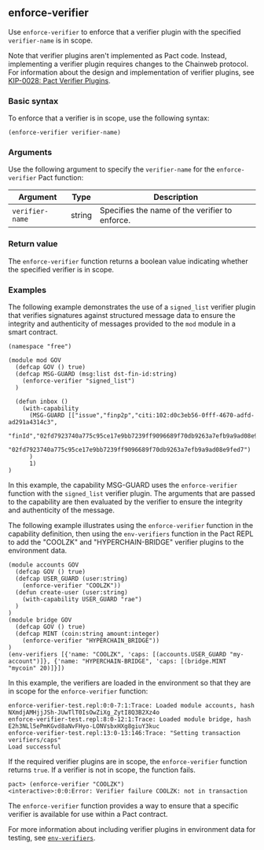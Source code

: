 ## enforce-verifier

Use `enforce-verifier` to enforce that a verifier plugin with the specified `verifier-name` is in scope.

Note that verifier plugins aren't implemented as Pact code.
Instead, implementing a verifier plugin requires changes to the Chainweb protocol.
For information about the design and implementation of verifier plugins, see [KIP-0028: Pact Verifier Plugins](https://github.com/kadena-io/KIPs/blob/master/kip-0028.md).

### Basic syntax

To enforce that a verifier is in scope, use the following syntax:

```pact
(enforce-verifier verifier-name)
```

### Arguments

Use the following argument to specify the `verifier-name` for the `enforce-verifier` Pact function:

| Argument    | Type   | Description                                     |
|-------------|--------|-------------------------------------------------|
| `verifier-name` | string | Specifies the name of the verifier to enforce.  |

### Return value

The `enforce-verifier` function returns a boolean value indicating whether the specified verifier is in scope.

### Examples

The following example demonstrates the use of a `signed_list` verifier plugin that verifies signatures against structured message data to ensure the integrity and authenticity of messages provided to the `mod` module in a smart contract.

```pact
(namespace "free")

(module mod GOV
  (defcap GOV () true)
  (defcap MSG-GUARD (msg:list dst-fin-id:string)
    (enforce-verifier "signed_list")
  )

  (defun inbox ()
    (with-capability 
      (MSG-GUARD [["issue","finp2p","citi:102:d0c3eb56-0fff-4670-adfd-ad291a4314c3",
           "finId","02fd7923740a775c95ce17e9bb7239ff9096689f70db9263a7efb9a9ad08e9fed7","1"]]
         "02fd7923740a775c95ce17e9bb7239ff9096689f70db9263a7efb9a9ad08e9fed7")
      )
      1)
)
```

In this example, the capability MSG-GUARD uses the `enforce-verifier` function with the `signed_list` verifier plugin. 
The arguments that are passed to the capability are then evaluated by the verifier to ensure the integrity and authenticity of the message.

The following example illustrates using the `enforce-verifier` function in the capability definition, then using the `env-verifiers` function in the Pact REPL to add the "COOLZK" and "HYPERCHAIN-BRIDGE" verifier plugins to the environment data.

```pact
(module accounts GOV 
  (defcap GOV () true) 
  (defcap USER_GUARD (user:string) 
    (enforce-verifier "COOLZK"))
  (defun create-user (user:string)
    (with-capability USER_GUARD "rae")
  )
)
(module bridge GOV 
  (defcap GOV () true) 
  (defcap MINT (coin:string amount:integer) 
    (enforce-verifier "HYPERCHAIN_BRIDGE"))
)
(env-verifiers [{'name: "COOLZK", 'caps: [(accounts.USER_GUARD "my-account")]}, {'name: "HYPERCHAIN-BRIDGE", 'caps: [(bridge.MINT "mycoin" 20)]}])
```

In this example, the verifiers are loaded in the environment so that they are in scope for the `enforce-verifier` function:

```pact
enforce-verifier-test.repl:0:0-7:1:Trace: Loaded module accounts, hash NXmdjAMHjjJSh-JUwTlT0IsOwZiXg_ZytI8Q3B2Xz4o
enforce-verifier-test.repl:8:0-12:1:Trace: Loaded module bridge, hash E2h3NLl5ePmKGvd8aNvFHyo-LONVsbxHXg8giuY3kuc
enforce-verifier-test.repl:13:0-13:146:Trace: "Setting transaction verifiers/caps"
Load successful
```

If the required verifier plugins are in scope, the `enforce-verifier` function returns `true`.
If a verifier is not in scope, the function fails. 

```pact
pact> (enforce-verifier "COOLZK")
<interactive>:0:0:Error: Verifier failure COOLZK: not in transaction
```

The `enforce-verifier` function provides a way to ensure that a specific verifier is available for use within a Pact contract.

For more information about including verifier plugins in environment data for testing, see [`env-verifiers`](/pact-5/repl/env-verifiers).